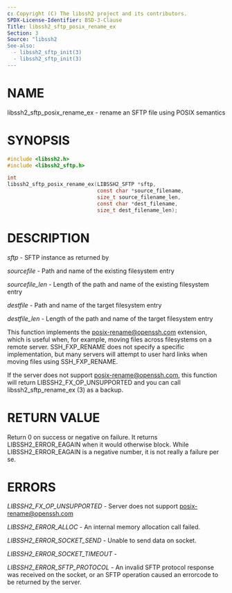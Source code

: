 ```yaml
---
c: Copyright (C) The libssh2 project and its contributors.
SPDX-License-Identifier: BSD-3-Clause
Title: libssh2_sftp_posix_rename_ex
Section: 3
Source: "libssh2
See-also:
  - libssh2_sftp_init(3)
  - libssh2_sftp_init(3)
---
```


# NAME

libssh2_sftp_posix_rename_ex - rename an SFTP file using POSIX semantics

# SYNOPSIS

~~~c
#include <libssh2.h>
#include <libssh2_sftp.h>

int
libssh2_sftp_posix_rename_ex(LIBSSH2_SFTP *sftp,
                             const char *source_filename,
                             size_t source_filename_len,
                             const char *dest_filename,
                             size_t dest_filename_len);
~~~

# DESCRIPTION

*sftp* - SFTP instance as returned by

*sourcefile* - Path and name of the existing filesystem entry

*sourcefile_len* - Length of the path and name of the existing
filesystem entry

*destfile* - Path and name of the target filesystem entry

*destfile_len* - Length of the path and name of the target
filesystem entry

This function implements the posix-rename@openssh.com extension, which is
useful when, for example, moving files across filesystems on a remote server.
SSH_FXP_RENAME does not specify a specific implementation, but many servers
will attempt to user hard links when moving files using SSH_FXP_RENAME.

If the server does not support posix-rename@openssh.com, this function will
return LIBSSH2_FX_OP_UNSUPPORTED and you can call libssh2_sftp_rename_ex (3) as
a backup.

# RETURN VALUE

Return 0 on success or negative on failure. It returns
LIBSSH2_ERROR_EAGAIN when it would otherwise block. While
LIBSSH2_ERROR_EAGAIN is a negative number, it is not really a failure per se.

# ERRORS

*LIBSSH2_FX_OP_UNSUPPORTED* - Server does not support
posix-rename@openssh.com

*LIBSSH2_ERROR_ALLOC* - An internal memory allocation call failed.

*LIBSSH2_ERROR_SOCKET_SEND* - Unable to send data on socket.

*LIBSSH2_ERROR_SOCKET_TIMEOUT* -

*LIBSSH2_ERROR_SFTP_PROTOCOL* - An invalid SFTP protocol response was
received on the socket, or an SFTP operation caused an errorcode to
be returned by the server.
